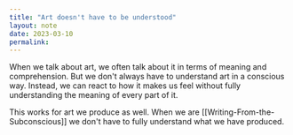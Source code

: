 ```yaml
---
title: "Art doesn't have to be understood"
layout: note
date: 2023-03-10
permalink:
---
```


When we talk about art, we often talk about it in terms of meaning and comprehension. But we don't always have to understand art in a conscious way. Instead, we can react to how it makes us feel without fully understanding the meaning of every part of it.

This works for art we produce as well. When we are [[Writing-From-the-Subconscious]] we don't have to fully understand what we have produced. 
